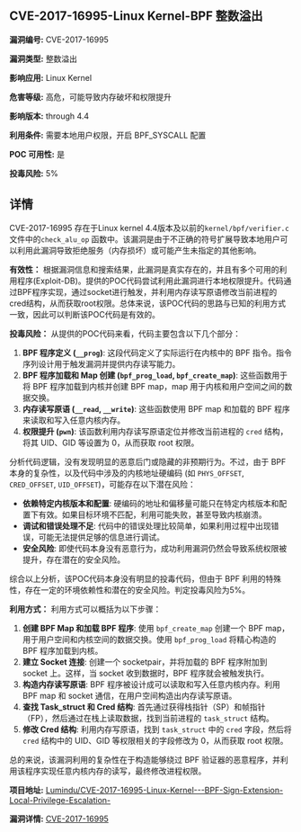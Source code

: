 ## CVE-2017-16995-Linux Kernel-BPF 整数溢出

**漏洞编号:** CVE-2017-16995

**漏洞类型:** 整数溢出

**影响应用:** Linux Kernel

**危害等级:** 高危，可能导致内存破坏和权限提升

**影响版本:** through 4.4

**利用条件:** 需要本地用户权限，开启 BPF_SYSCALL 配置

**POC 可用性:** 是

**投毒风险:** 5%

## 详情

CVE-2017-16995 存在于Linux kernel 4.4版本及以前的`kernel/bpf/verifier.c` 文件中的`check_alu_op` 函数中。该漏洞是由于不正确的符号扩展导致本地用户可以利用此漏洞导致拒绝服务（内存损坏）或可能产生未指定的其他影响。

**有效性：**
根据漏洞信息和搜索结果，此漏洞是真实存在的，并且有多个可用的利用程序(Exploit-DB)。提供的POC代码尝试利用此漏洞进行本地权限提升。代码通过BPF程序实现，通过socket进行触发，并利用内存读写原语修改当前进程的cred结构，从而获取root权限。总体来说，该POC代码的思路与已知的利用方式一致，因此可以判断该POC代码是有效的。

**投毒风险：**
从提供的POC代码来看，代码主要包含以下几个部分：

1.  **BPF 程序定义 (`__prog`)**: 这段代码定义了实际运行在内核中的 BPF 指令。指令序列设计用于触发漏洞并提供内存读写能力。
2.  **BPF 程序加载和 Map 创建 (`bpf_prog_load`, `bpf_create_map`)**: 这些函数用于将 BPF 程序加载到内核并创建 BPF map，map 用于内核和用户空间之间的数据交换。
3.  **内存读写原语 (`__read`, `__write`)**:  这些函数使用 BPF map 和加载的 BPF 程序来读取和写入任意内核内存。
4.  **权限提升 (`pwn`)**: 该函数利用内存读写原语定位并修改当前进程的 `cred` 结构，将其 UID、GID 等设置为 0，从而获取 root 权限。

分析代码逻辑，没有发现明显的恶意后门或隐藏的非预期行为。不过，由于 BPF 本身的复杂性，以及代码中涉及的内核地址硬编码 (如 `PHYS_OFFSET`, `CRED_OFFSET`, `UID_OFFSET`)，可能存在以下潜在风险：

*   **依赖特定内核版本和配置**:  硬编码的地址和偏移量可能只在特定内核版本和配置下有效。如果目标环境不匹配，利用可能失败，甚至导致内核崩溃。
*   **调试和错误处理不足**: 代码中的错误处理比较简单，如果利用过程中出现错误，可能无法提供足够的信息进行调试。
*   **安全风险**:  即使代码本身没有恶意行为，成功利用漏洞仍然会导致系统权限被提升，存在潜在的安全风险。

综合以上分析，该POC代码本身没有明显的投毒代码，但由于 BPF 利用的特殊性，存在一定的环境依赖性和潜在的安全风险。判定投毒风险为5%。

**利用方式：**
利用方式可以概括为以下步骤：

1.  **创建 BPF Map 和加载 BPF 程序**:  使用 `bpf_create_map` 创建一个 BPF map，用于用户空间和内核空间的数据交换。使用 `bpf_prog_load` 将精心构造的 BPF 程序加载到内核。
2.  **建立 Socket 连接**: 创建一个 socketpair，并将加载的 BPF 程序附加到 socket 上。这样，当 socket 收到数据时，BPF 程序就会被触发执行。
3.  **构造内存读写原语**: BPF 程序被设计成可以读取和写入任意内核内存。利用 BPF map 和 socket 通信，在用户空间构造出内存读写原语。
4.  **查找 Task_struct 和 Cred 结构**: 首先通过获得栈指针（SP）和帧指针（FP），然后通过在栈上读取数据，找到当前进程的 `task_struct` 结构。
5.  **修改 Cred 结构**: 利用内存写原语，找到 `task_struct` 中的 `cred` 字段，然后将 `cred` 结构中的 UID、GID 等权限相关的字段修改为 0，从而获取 root 权限。

总的来说，该漏洞利用的复杂性在于构造能够绕过 BPF 验证器的恶意程序，并利用该程序实现任意内核内存的读写，最终修改进程权限。

**项目地址:** [Lumindu/CVE-2017-16995-Linux-Kernel---BPF-Sign-Extension-Local-Privilege-Escalation-](https://github.com/Lumindu/CVE-2017-16995-Linux-Kernel---BPF-Sign-Extension-Local-Privilege-Escalation-)

**漏洞详情:** [CVE-2017-16995](https://nvd.nist.gov/vuln/detail/CVE-2017-16995)